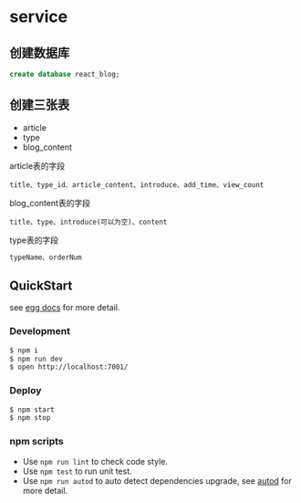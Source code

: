 # service
## 创建数据库
```sql
create database react_blog;
```
## 创建三张表
* article
* type
* blog_content

article表的字段
```
title、type_id、article_content、introduce、add_time、view_count
```

blog_content表的字段
```
title、type、introduce(可以为空)、content
```

type表的字段
```sql
typeName、orderNum
```

## QuickStart

<!-- add docs here for user -->

see [egg docs][egg] for more detail.

### Development

```bash
$ npm i
$ npm run dev
$ open http://localhost:7001/
```

### Deploy

```bash
$ npm start
$ npm stop
```

### npm scripts

- Use `npm run lint` to check code style.
- Use `npm test` to run unit test.
- Use `npm run autod` to auto detect dependencies upgrade, see [autod](https://www.npmjs.com/package/autod) for more detail.


[egg]: https://eggjs.org